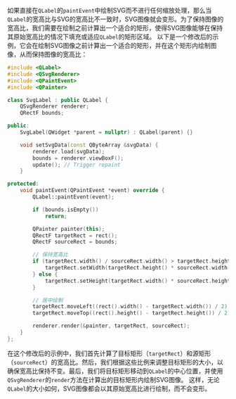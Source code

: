 如果直接在`QLabel`的`paintEvent`中绘制SVG而不进行任何缩放处理，那么当`QLabel`的宽高比与SVG的宽高比不一致时，SVG图像就会变形。为了保持图像的宽高比，我们需要在绘制之前计算出一个适合的矩形，使得SVG图像能够在保持其原始宽高比的情况下填充或适应`QLabel`的矩形区域。
以下是一个修改后的示例，它会在绘制SVG图像之前计算出一个适合的矩形，并在这个矩形内绘制图像，从而保持图像的宽高比：

```cpp
#include <QLabel>
#include <QSvgRenderer>
#include <QPaintEvent>
#include <QPainter>

class SvgLabel : public QLabel {
    QSvgRenderer renderer;
    QRectF bounds;

public:
    SvgLabel(QWidget *parent = nullptr) : QLabel(parent) {}

    void setSvgData(const QByteArray &svgData) {
        renderer.load(svgData);
        bounds = renderer.viewBoxF();
        update(); // Trigger repaint
    }

protected:
    void paintEvent(QPaintEvent *event) override {
        QLabel::paintEvent(event);

        if (bounds.isEmpty())
            return;

        QPainter painter(this);
        QRectF targetRect = rect();
        QRectF sourceRect = bounds;

        // 保持宽高比
        if (targetRect.width() / sourceRect.width() > targetRect.height() / sourceRect.height()) {
            targetRect.setWidth(targetRect.height() * sourceRect.width() / sourceRect.height());
        } else {
            targetRect.setHeight(targetRect.width() * sourceRect.height() / sourceRect.width());
        }

        // 居中绘制
        targetRect.moveLeft((rect().width() - targetRect.width()) / 2);
        targetRect.moveTop((rect().height() - targetRect.height()) / 2);

        renderer.render(&painter, targetRect, sourceRect);
    }
};
```

在这个修改后的示例中，我们首先计算了目标矩形（`targetRect`）和源矩形（`sourceRect`）的宽高比。然后，我们根据这些比例来调整目标矩形的大小，以确保宽高比保持不变。最后，我们将目标矩形移动到`QLabel`的中心位置，并使用`QSvgRenderer`的`render`方法在计算出的目标矩形内绘制SVG图像。
这样，无论`QLabel`的大小如何，SVG图像都会以其原始宽高比进行绘制，而不会变形。
